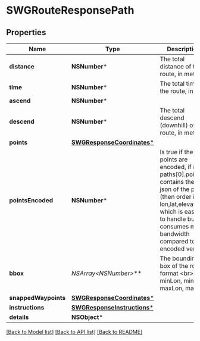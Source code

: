 # SWGRouteResponsePath

## Properties
Name | Type | Description | Notes
------------ | ------------- | ------------- | -------------
**distance** | **NSNumber*** | The total distance of the route, in meter | [optional] 
**time** | **NSNumber*** | The total time of the route, in ms | [optional] 
**ascend** | **NSNumber*** |  | [optional] 
**descend** | **NSNumber*** | The total descend (downhill) of the route, in meter | [optional] 
**points** | [**SWGResponseCoordinates***](SWGResponseCoordinates.md) |  | [optional] 
**pointsEncoded** | **NSNumber*** | Is true if the points are encoded, if not paths[0].points contains the geo json of the path (then order is lon,lat,elevation), which is easier to handle but consumes more bandwidth compared to encoded version | [optional] 
**bbox** | **NSArray&lt;NSNumber*&gt;*** | The bounding box of the route, format &lt;br&gt; minLon, minLat, maxLon, maxLat | [optional] 
**snappedWaypoints** | [**SWGResponseCoordinates***](SWGResponseCoordinates.md) |  | [optional] 
**instructions** | [**SWGResponseInstructions***](SWGResponseInstructions.md) |  | [optional] 
**details** | **NSObject*** |  | [optional] 

[[Back to Model list]](../README.md#documentation-for-models) [[Back to API list]](../README.md#documentation-for-api-endpoints) [[Back to README]](../README.md)


